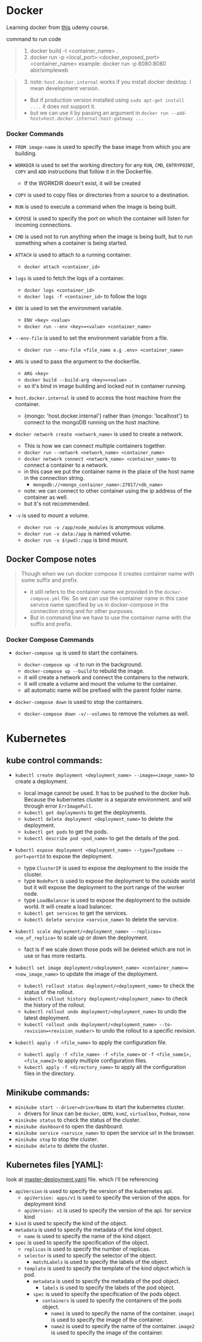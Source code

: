 # Docker
Learning docker from [this](https://www.udemy.com/course/docker-and-kubernetes-the-complete-guide/) udemy course.

command to run code

> 1) docker build -t <container_name> .
> 2) docker run -p <local_port>:<docker_exposed_port> <container_name>
  example:
    docker run -p 8080:8080 abir/simpleweb

> 3) note: `host.docker.internal` works if you install docker desktop. I mean development version.
>   - But if production version installed using `sudo apt-get install ....`  it does not support it.
>   - but we can use it by passing an argument in `docker run --add-host=host.docker.internal:host-gateway ...`

### Docker Commands
- `FROM image-name` is used to specify the base image from which you are building.

- `WORKDIR` is used to set the working directory for any `RUN`, `CMD`, `ENTRYPOINT`, `COPY` and `ADD` instructions that follow it in the Dockerfile. 
  - If the WORKDIR doesn't exist, it will be created

- `COPY` is used to copy files or directories from a source to a destination. 

- `RUN` is used to execute a command when the image is being built.

- `EXPOSE` is used to specify the port on which the container will listen for incoming connections.

- `CMD` is used not to run anything when the image is being built, but to run something when a container is being started.

- `ATTACH` is used to attach to a running container.
  - `docker attach <container_id>`

- `logs` is used to fetch the logs of a container.
  - `docker logs <container_id>`
  - `docker logs -f <container_id>` to follow the logs

- `ENV` is used to set the environment variable.
  - `ENV <key> <value>`
  - `docker run --env <key>=<value> <container_name>`

- `--env-file` is used to set the environment variable from a file.
  - `docker run --env-file <file_name e.g .env> <container_name>` 

- `ARG` is used to pass the argument to the dockerfile.
  - `ARG <key>`
  - `docker build --build-arg <key>=<value> .`
  - so it's bind in image building and locked not in container running.

- `host.docker.internal` is used to access the host machine from the container.
  - {mongo: 'host.docker.internal'} rather than {mongo: 'localhost'} to connect to the mongoDB running on the host machine.

- `docker network create <network_name>` is used to create a network.
  - This is how we can connect multiple containers together.
  - `docker run --network <network_name> <container_name>`
  - `docker network connect <network_name> <container_name>` to connect a container to a network.
  - in this case we put the container name in the place of the host name in the connection string.
    - `mongodb://<mongo_container_name>:27017/<db_name>`
  * note: we can connect to other container using the ip address of the container as well.
  * but it's not recommended.

- `-v` is used to mount a volume.
  - `docker run -v /app/node_modules` is anonymous volume. 
  - `docker run -v data:/app` is named volume.
  - `docker run -v $(pwd):/app` is bind mount. 

## Docker Compose notes

> Though when we run docker compose it creates container name with some suffix and prefix.
> - it still refers to the container name we provided in the `docker-compose.yml` file. So we can use the container name in this case service name specified by us in docker-compose in the connection string and for other purposes.
> - But in command line we have to use the container name with the suffix and prefix.
### Docker Compose Commands
- `docker-compose up` is used to start the containers.
  - `docker-compose up -d` to run in the background.
  - `docker-compose up --build` to rebuild the image.
  - it will create a network and connect the containers to the network.
  - it will create a volume and mount the volume to the container.
  - all automatic name will be prefixed with the parent folder name.

- `docker-compose down` is used to stop the containers.
  - `docker-compose down -v/--volumes` to remove the volumes as well.


# Kubernetes

## kube control commands:
- `kubectl create deployment <deployment_name> --image=<image_name>` to create a deployment.
  - local image cannot be used. It has to be pushed to the docker hub. Because the kubernetes cluster is a separate environment. and will through error `ErrImagePull`.
  - `kubectl get deployments` to get the deployments.
  - `kubectl delete deployment <deployment_name>` to delete the deployment.
  - `kubectl get pods` to get the pods.
  - `kubectl describe pod <pod_name>` to get the details of the pod.
- `kubectl expose deployment <deployment_name> --type=TypeName --port=portId` to expose the deployment.
  - type `ClusterIP` is used to expose the deployment to the inside the cluster.
  - type `NodePort` is used to expose the deployment to the outside world but it will expose the deployment to the port range of the worker node.
  - type `LoadBalancer` is used to expose the deployment to the outside world. It will create a load balancer.
  - `kubectl get services` to get the services.
  - `kubectl delete service <service_name>` to delete the service.
- `kubectl scale deployment/<deployment_name> --replicas=<no_of_replica>` to scale up or down the deployment.
  - fact is if we scale down those pods will be deleted which are not in use or has more restarts.

- `kubectl set image deployment/<deployment_name> <container_name>=<new_image_name>` to update the image of the deployment.
  - `kubectl rollout status deployment/<deployment_name>` to check the status of the rollout.
  - `kubectl rollout history deployment/<deployment_name>` to check the history of the rollout.
  - `kubectl rollout undo deployment/<deployment_name>` to undo the latest deployment.
  - `kubectl rollout undo deployment/<deployment_name> --to-revision=<revision_number>` to undo the rollout to a specific revision.
- `kubectl apply -f <file_name>` to apply the configuration file.
  - `kubectl apply -f <file_name> -f <file_name>` or  `-f <file_name1>,<file_name2>` to apply multiple configuration files.
  - `kubectl apply -f <directory_name>` to apply all the configuration files in the directory.
## Minikube commands:
- `minikube start --driver=driverName` to start the kubernetes cluster.
  - drivers for linux can be `docker`, `QEMU`, `kvm2`, `virtualbox`, `Podman`, `none`
- `minikube status` to check the status of the cluster.
- `minikube dashboard` to open the dashboard.
- `minikube service <service_name>` to open the service url in the browser.
- `minikube stop` to stop the cluster.
- `minikube delete` to delete the cluster.

## Kubernetes files [YAML]:
look at [master-deployment.yaml](kub-action-01-starting-setup/master-deployment.yaml) file. which i'll be referencing
- `apiVersion` is used to specify the version of the kubernetes api.
  - `apiVersion: apps/v1` is used to specify the version of the apps. for deployment kind
  - `apiVersion: v1` is used to specify the version of the api. for service kind
- `kind` is used to specify the kind of the object.
- `metadata` is used to specify the metadata of the kind object.
  - `name` is used to specify the name of the kind object.
- `spec` is used to specify the specification of the object.
  - `replicas` is used to specify the number of replicas.
  - `selector` is used to specify the selector of the object.
    - `matchLabels` is used to specify the labels of the object.
  - `template` is used to specify the template of the kind object which is pod.
    - `metadata` is used to specify the metadata of the pod object.
      - `labels` is used to specify the labels of the pod object.
    - `spec` is used to specify the specification of the pods object.
      - `containers` is used to specify the containers of the pods object.
        - `name1` is used to specify the name of the container.
          `image1` is used to specify the image of the container.
        - `name2` is used to specify the name of the container.
          `image2` is used to specify the image of the container.

